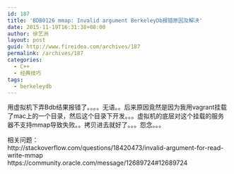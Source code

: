```yaml
---
id: 187
title: 'BDB0126 mmap: Invalid argument BerkeleyDb报错原因及解决'
date: 2015-11-19T16:31:38+08:00
author: 徐艺洲
layout: post
guid: http://www.fireidea.com/archives/187
permalink: /archives/187
categories:
  - C++
  - 经典技巧
tags:
  - berkeleydb
---
```

<div id="sina_keyword_ad_area2" class="articalContent   newfont_family">
  用虚拟机下弄Bdb结果报错了。。。。无语。。后来原因竟然是因为我用vagrant挂载了mac上的一个目录，然后这个目录下开发。。。虚拟机的底层对这个挂载的服务器不支持mmap导致失败。。拷贝进去就好了。。。怨念。。。</p> 
  
  <div>
  </div>
  
  <div>
  </div>
  
  <div>
    相关问题：
  </div>
  
  <div>
    http://stackoverflow.com/questions/18420473/invalid-argument-for-read-write-mmap
  </div>
  
  <div>
  </div>
  
  <div>
    https://community.oracle.com/message/12689724#12689724
  </div>
